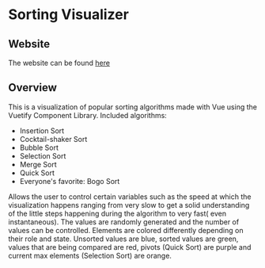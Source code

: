 
# Sorting Visualizer
## Website
The website can be found [here](https://vue-sorting-visualizer.netlify.app/)
## Overview
This is a visualization of popular sorting algorithms made with Vue using the Vuetify Component Library. 
Included algorithms: 
- Insertion Sort
- Cocktail-shaker Sort
- Bubble Sort
- Selection Sort
- Merge Sort
- Quick Sort
- Everyone's favorite: Bogo Sort  
  
Allows the user to control certain variables such as the speed at which the visualization happens ranging from very slow to get a solid understanding of the little steps happening during the algorithm to very fast( even instantaneous). The values are randomly generated and the number of values can be controlled. 
Elements are colored differently depending on their role and state. Unsorted values are blue, sorted values are green, values that are being compared are red, pivots (Quick Sort) are purple and current max elements (Selection Sort) are orange.
